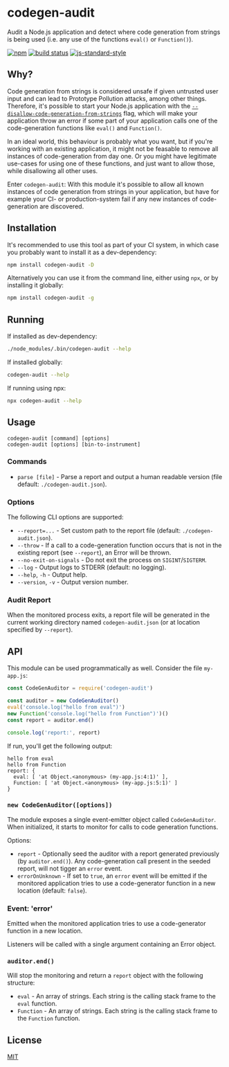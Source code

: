 # codegen-audit

Audit a Node.js application and detect where code generation from strings is being used (i.e. any use of the functions `eval()` or `Function()`).

[![npm](https://img.shields.io/npm/v/codegen-audit.svg)](https://www.npmjs.com/package/codegen-audit)
[![build status](https://github.com/watson/codegen-audit/workflows/CI/badge.svg?branch=master)](https://github.com/watson/codegen-audit/actions?query=workflow%3ACI+branch%3Amaster)
[![js-standard-style](https://img.shields.io/badge/code%20style-standard-brightgreen.svg?style=flat)](https://github.com/feross/standard)

## Why?

Code generation from strings is considered unsafe if given untrusted user input and can lead to Prototype Pollution attacks, among other things.
Therefore,
it's possible to start your Node.js application with the [`--disallow-code-generation-from-strings`](https://nodejs.org/api/cli.html#cli_disallow_code_generation_from_strings) flag,
which will make your application throw an error if some part of your application calls one of the code-generation functions like `eval()` and `Function()`.

In an ideal world,
this behaviour is probably what you want,
but if you're working with an existing application,
it might not be feasable to remove all instances of code-generation from day one.
Or you might have legitimate use-cases for using one of these functions,
and just want to allow those,
while disallowing all other uses.

Enter `codegen-audit`:
With this module it's possible to allow all known instances of code generation from strings in your application,
but have for example your CI- or production-system fail if any new instances of code-generation are discovered.

## Installation

It's recommended to use this tool as part of your CI system,
in which case you probably want to install it as a dev-dependency:

```sh
npm install codegen-audit -D
```

Alternatively you can use it from the command line,
either using `npx`,
or by installing it globally:

```sh
npm install codegen-audit -g
```

## Running

If installed as dev-dependency:

```sh
./node_modules/.bin/codegen-audit --help
```

If installed globally:

```sh
codegen-audit --help
```

If running using npx:

```sh
npx codegen-audit --help
```

## Usage

```
codegen-audit [command] [options]
codegen-audit [options] [bin-to-instrument]
```

### Commands

- `parse [file]` - Parse a report and output a human readable version (file default: `./codegen-audit.json`).

### Options

The following CLI options are supported:

- `--report=...` - Set custom path to the report file (default: `./codegen-audit.json`).
- `--throw` - If a call to a code-generation function occurs that is not in the existing report (see `--report`), an Error will be thrown.
- `--no-exit-on-signals` - Do not exit the process on `SIGINT`/`SIGTERM`.
- `--log` - Output logs to STDERR (default: no logging).
- `--help`, `-h` - Output help.
- `--version`, `-v` - Output version number.

### Audit Report

When the monitored process exits, a report file will be generated in the current working directory named `codegen-audit.json` (or at location specified by `--report`).

## API

This module can be used programmatically as well.
Consider the file `my-app.js`:

```js
const CodeGenAuditor = require('codegen-audit')

const auditor = new CodeGenAuditor()
eval('console.log("hello from eval")')
new Function('console.log("hello from Function")')()
const report = auditor.end()

console.log('report:', report)
```

If run,
you'll get the following output:

```
hello from eval
hello from Function
report: {
  eval: [ 'at Object.<anonymous> (my-app.js:4:1)' ],
  Function: [ 'at Object.<anonymous> (my-app.js:5:1)' ]
}
```

### `new CodeGenAuditor([options])`

The module exposes a single event-emitter object called `CodeGenAuditor`.
When initialized,
it starts to monitor for calls to code generation functions.

Options:

- `report` - Optionally seed the auditor with a report generated previously (by `auditor.end()`).
  Any code-generation call present in the seeded report, will not tigger an `error` event.
- `errorOnUnknown` - If set to `true`,
  an `error` event will be emitted if the monitored application tries to use a code-generator function in a new location
  (default: `false`).

### Event: 'error'

Emitted when the monitored application tries to use a code-generator function in a new location.

Listeners will be called with a single argument containing an Error object.

### `auditor.end()`

Will stop the monitoring and return a `report` object with the following structure:

- `eval` - An array of strings. Each string is the calling stack frame to the `eval` function.
- `Function` - An array of strings. Each string is the calling stack frame to the `Function` function.

## License

[MIT](LICENSE)
